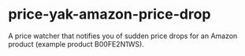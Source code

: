 # price-yak-amazon-price-drop
A price watcher that notifies you of sudden price drops for an Amazon product (example product B00FE2N1WS).
